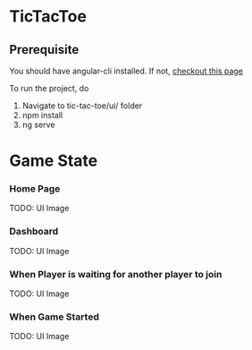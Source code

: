 # TicTacToe

## Prerequisite
You should have angular-cli installed. If not, [checkout this page](https://angular.io/cli)

To run the project, do 
1. Navigate to tic-tac-toe/ui/ folder
2. npm install
3. ng serve


# Game State

### Home Page
TODO: UI Image

### Dashboard
TODO: UI Image

### When Player is waiting for another player to join
TODO: UI Image

### When Game Started
TODO: UI Image




